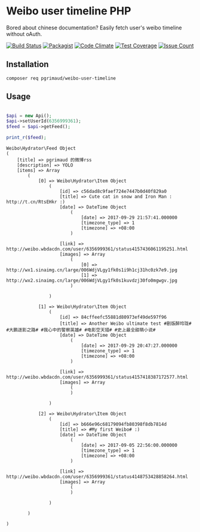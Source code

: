 # Weibo user timeline PHP

Bored about chinese documentation? Easily fetch user's weibo timeline without oAuth.

[![Build Status](https://travis-ci.org/pgrimaud/weibo-user-timeline.svg?branch=master)](https://travis-ci.org/pgrimaud/weibo-user-timeline)
[![Packagist](https://img.shields.io/badge/packagist-install-brightgreen.svg)](https://packagist.org/packages/pgrimaud/weibo-user-timeline)
[![Code Climate](https://codeclimate.com/github/pgrimaud/weibo-user-timeline/badges/gpa.svg)](https://codeclimate.com/github/pgrimaud/weibo-user-timeline)
[![Test Coverage](https://codeclimate.com/github/pgrimaud/weibo-user-timeline/badges/coverage.svg)](https://codeclimate.com/github/pgrimaud/weibo-user-timeline/coverage)
[![Issue Count](https://codeclimate.com/github/pgrimaud/weibo-user-timeline/badges/issue_count.svg)](https://codeclimate.com/github/pgrimaud/weibo-user-timeline)

## Installation

```
composer req pgrimaud/weibo-user-timeline
```

## Usage

```php

$api = new Api();
$api->setUserId(6356999361);
$feed = $api->getFeed();

print_r($feed);

```

```
Weibo\Hydrator\Feed Object
(
    [title] => pgrimaud 的微博rss
    [description] => YOLO
    [items] => Array
        (
            [0] => Weibo\Hydrator\Item Object
                (
                    [id] => c56dad8c9faef724e7447b0d40f829a0
                    [title] => Cute cat in snow and Iron Man : http://t.cn/RtsEHkr :) ​
                    [date] => DateTime Object
                        (
                            [date] => 2017-09-29 21:57:41.000000
                            [timezone_type] => 1
                            [timezone] => +08:00
                        )

                    [link] => http://weibo.wbdacdn.com/user/6356999361/status4157436061195251.html
                    [images] => Array
                        (
                            [0] => http://wx1.sinaimg.cn/large/006WdjVLgy1fk0s1i9h1cj31hc0zk7e9.jpg
                            [1] => http://wx2.sinaimg.cn/large/006WdjVLgy1fk0s1kuvdzj30fo0mgwgv.jpg
                        )

                )

            [1] => Weibo\Hydrator\Item Object
                (
                    [id] => 84cffeefc55881d80973ef49de597f96
                    [title] => Another Weibo ultimate test #剧版醉玲珑# #大鹏逐影之路# #我心中的警察英雄# #电影空天猎# #史上最全甜萌小说# ​
                    [date] => DateTime Object
                        (
                            [date] => 2017-09-29 20:47:27.000000
                            [timezone_type] => 1
                            [timezone] => +08:00
                        )

                    [link] => http://weibo.wbdacdn.com/user/6356999361/status4157418387172577.html
                    [images] => Array
                        (
                        )

                )

            [2] => Weibo\Hydrator\Item Object
                (
                    [id] => b666e96c68179094fb80398f8db7814d
                    [title] => #My first Weibo# :) ​
                    [date] => DateTime Object
                        (
                            [date] => 2017-09-05 22:56:00.000000
                            [timezone_type] => 1
                            [timezone] => +08:00
                        )

                    [link] => http://weibo.wbdacdn.com/user/6356999361/status4148753428858264.html
                    [images] => Array
                        (
                        )

                )

        )

)
```